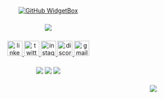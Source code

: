 <div align="center">
  
[![GitHub WidgetBox](https://github-widgetbox.vercel.app/api/profile?username=krgyaan&data=repositories,stars,commits&theme=nautilus)](https://github.com/Jurredr/github-widgetbox)

<!--
![Metrics](https://metrics.lecoq.io/krgyaan?template=classic&base.activity=0&base.community=0&base.repositories=0&base.metadata=0&base=header%2C%20activity%2C%20community%2C%20repositories%2C%20metadata&base.indepth=false&base.hireable=false&base.skip=false&config.timezone=Asia%2FCalcutta&config.twemoji=true&config.octicon=true)
-->

</div>

###

<div align="center">
 <p align="center">
  <a href="">
    <img src="https://skillicons.dev/icons?i=html,css,tailwindcss,js,ts,react,nextjs,mongodb,nodejs,express,php,mysql,laravel,git,java,cpp,firebase,figma,postman&perline=10" />
  </a>
</p>
</div>

###

<div align="center">
  <a href="https://www.linkedin.com/in/gyan-prakash-kumar" target="_blank">
    <img src="https://img.shields.io/static/v1?message=LinkedIn&logo=linkedin&label=&color=0077B5&logoColor=white&labelColor=&style=for-the-badge" height="35" alt="linkedin logo"  />
  </a>
  <a href="https://www.twitter.com/_gyaan_" target="_blank">
    <img src="https://img.shields.io/static/v1?message=Twitter&logo=twitter&label=&color=1DA1F2&logoColor=white&labelColor=&style=for-the-badge" height="35" alt="twitter logo"  />
  </a>
  <a href="https://www.instagram.com/_i_gyan" target="_blank">
    <img src="https://img.shields.io/static/v1?message=Instagram&logo=instagram&label=&color=E4405F&logoColor=white&labelColor=&style=for-the-badge" height="35" alt="instagram logo"  />
  </a>
  <a href="https://discordapp.com/users/970978682040619008" target="_blank">
    <img src="https://img.shields.io/static/v1?message=Discord&logo=discord&label=&color=7289DA&logoColor=white&labelColor=&style=for-the-badge" height="35" alt="discord logo"  />
  </a>
  <a href="gyanprakashk55@gmail.com" target="_blank">
    <img src="https://img.shields.io/static/v1?message=Gmail&logo=gmail&label=&color=D14836&logoColor=white&labelColor=&style=for-the-badge" height="35" alt="gmail logo"  />
  </a>
</div>

###

<div align="center">
  <div>

  ![](http://github-profile-summary-cards.vercel.app/api/cards/profile-details?username=krgyaan&theme=2077)
  ![](http://github-profile-summary-cards.vercel.app/api/cards/stats?username=krgyaan&theme=2077)
  ![](http://github-profile-summary-cards.vercel.app/api/cards/most-commit-language?username=krgyaan&theme=2077)
  
  </div>
</div>

###

<div align="right">
  <img src="https://profile-counter.glitch.me/krgyaan/count.svg?"  />
</div>

###


